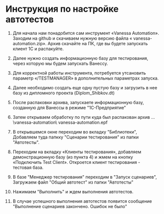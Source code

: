 # Инструкция по настройке автотестов

1. Для начала нам понадобится сам инструмент «Vanessa Automation». Заходим на github и скачиваем нужную версию файла « vanessa-automation.zip». Архив скачайте на ПК, где вы будете запускать клиент 1С и распакуйте.

2. Далее нужно создать информационную базу для тестирования, через которую мы будем запускать Ванессу.

3. Для корректной работы инструмента, потребуется утсановить параметр «/TESTMANAGER» в дополнительных параметрах запуска. 

4. Далее необходимо создать еще одну пустую базу и загрузить в нее базу из дипломного проекта (Diplom_Shibkov.dt)

5. После распаковки архива, запускаете информационную базу, созданную для Ванессы  в режиме "1С-Предприятие"

6. Затем открываем обработку по пути куда был распакован архив …\vanessa-automation\ vanessa-automation.epf

7. В открывшемся окне переходим во вкладку "Библиотеки", Добавляем туда папкку "Сценарии тестирования" из папки "Автотесты".

8. Переходим на вкладку «Клиенты тестирования», добавляем демонстрационную базу (из пункта 4) и жмем на кнопку «Подключить Test Client». Откроется клиент тестирования - тестовая база.

9. В базе "Менеджер тестирования" переходим в "Запуск сценариев", Загружаем файл "Общий автотест" из папки "Автотесты"

10. Нажимаем "Выполнить" и ждем выполнения автотестов.

11. В случае успешного выполнения автотестов появится сообщение "Выполнение сценариев закончено. Ошибок не было"
